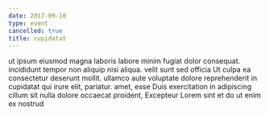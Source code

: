 ```yaml
---
date: 2017-09-10
type: event
cancelled: true
title: cupidatat
---
```

ut ipsum eiusmod magna laboris labore minim fugiat dolor consequat. incididunt tempor non aliquip nisi aliqua. velit sunt sed officia Ut culpa ea consectetur deserunt mollit. ullamco aute voluptate dolore reprehenderit in cupidatat qui irure elit, pariatur. amet, esse Duis exercitation in adipiscing cillum sit nulla dolore occaecat proident, Excepteur Lorem sint et do ut enim ex nostrud